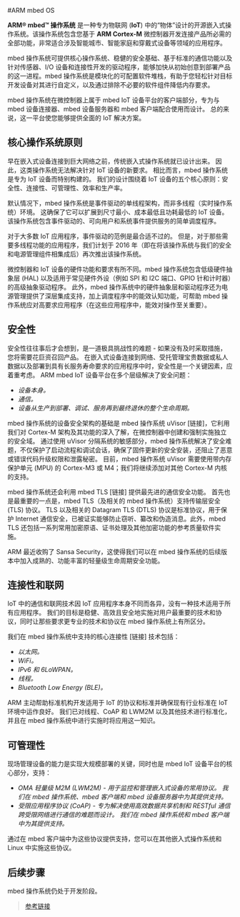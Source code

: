 #ARM mbed OS

**ARM® mbed™ 操作系统** 是一种专为物联网 (**IoT**) 中的“物体”设计的开源嵌入式操作系统。该操作系统包含您基于 **ARM Cortex-M** 微控制器开发连接产品所必需的全部功能，非常适合涉及智能城市、智能家庭和穿戴式设备等领域的应用程序。

mbed 操作系统可提供核心操作系统、稳健的安全基础、基于标准的通信功能以及针对传感器、I/O 设备和连接性开发的驱动程序，能够加快从初始创意到部署产品的这一进程。mbed 操作系统是模块化的可配置软件堆栈，有助于您轻松针对目标开发设备对其进行自定义，以及通过排除不必要的软件组件降低内存要求。

mbed 操作系统在微控制器上属于 mbed IoT 设备平台的客户端部分，专为与 mbed 设备连接器、mbed 设备服务器和 mbed 客户端配合使用而设计。 总的来说，这一平台使您能够提供全面的 IoT 解决方案。

## 核心操作系统原则

早在嵌入式设备连接到巨大网络之前，传统嵌入式操作系统就已设计出来。 因此，这类操作系统无法解决针对 IoT 设备的新要求。 相比而言，mbed 操作系统是专为 IoT 设备而特别构建的。 我们的设计围绕着 IoT 设备的五个核心原则：安全性、连接性、可管理性、效率和生产率。

默认情况下，mbed 操作系统是事件驱动的单线程架构，而非多线程（实时操作系统）环境。 这确保了它可以扩展到尺寸最小、成本最低且功耗最低的 IoT 设备。 该操作系统包含事件驱动的、可向用户和系统事件提供服务的简单调度程序。

对于大多数 IoT 应用程序，事件驱动的范例是最合适不过的。 但是，对于那些需要多线程功能的应用程序，我们计划于 2016 年（即在将该操作系统与我们的安全和电源管理组件相集成后）再次推出该操作系统。

微控制器和 IoT 设备的硬件功能和要求有所不同。mbed 操作系统包含低级硬件抽象层 (HAL) 以及适用于常见硬件外设（例如 SPI 和 I2C 端口、GPIO 针和计时器）的高级抽象驱动程序。 此外，mbed 操作系统中的硬件抽象层和驱动程序还为电源管理提供了深层集成支持，加上调度程序中的能效认知功能，可帮助 mbed 操作系统应对高要求应用程序（在这些应用程序中，能效对操作至关重要）。

## 安全性

安全性往往事后才会想到，是一道极具挑战性的难题 - 如果没有及时采取措施，您将需要花巨资召回产品。 在嵌入式设备连接到网络、受托管理宝贵数据或私人数据以及部署到具有长服务寿命要求的应用程序中时，安全性是一个关键因素，应着重考虑。 ARM mbed IoT 设备平台在多个层级解决了安全问题：

- *设备本身。*
- *通信。*
- *设备从生产到部署、调试、服务再到最终退休的整个生命周期。*

mbed 操作系统的设备安全架构的基础是 mbed 操作系统 uVisor [链接]，它利用我们对 Cortex-M 架构及其功能的深入了解，在微控制器中创建和强制实施独立的安全域。 通过使用 uVisor 分隔系统的敏感部分，mbed 操作系统解决了安全难题，不仅保护了启动流程和调试会话，确保了固件更新的安全安装，还阻止了恶意或错误代码升级权限和泄露秘密。 目前，mbed 操作系统 uVisor 需要使用带内存保护单元 (MPU) 的 Cortex-M3 或 M4；我们将继续添加对其他 Cortex-M 内核的支持。

mbed 操作系统还会利用 mbed TLS [链接] 提供最先进的通信安全功能。 首先也是最重要的一点是，mbed TLS（及相关的 mbed 操作系统）支持传输层安全 (TLS) 协议。 TLS 以及相关的 Datagram TLS (DTLS) 协议是标准协议，用于保护 Internet 通信安全，已被证实能够防止窃听、纂改和伪造消息。此外，mbed TLS 还包括一系列常用加密原语、证书处理及其他加密功能的参考质量软件实施。

ARM 最近收购了 Sansa Security，这使得我们可以在 mbed 操作系统的后续版本中加入成熟的、功能丰富的轻量级生命周期安全功能。

## 连接性和联网

IoT 中的通信和联网技术因 IoT 应用程序本身不同而各异，没有一种技术适用于所有应用程序。 我们的目标是稳健、高效且安全地实施对用户最重要的技术和协议，同时让那些要求更专业的技术和协议在 mbed 操作系统上有所区分。

我们在 mbed 操作系统中支持的核心连接性 [链接] 技术包括：

- *以太网。*
- *WiFi。*
- *IPv6 和 6LoWPAN。*
- *线程。*
- *Bluetooth Low Energy (BLE)。*

ARM 主动帮助标准机构开发适用于 IoT 的协议和标准并确保现有行业标准在 IoT 环境中运作良好。 我们已对线程、CoAP 和 LWM2M 以及其他技术进行标准化，并且在 mbed 操作系统中进行实施时将应用这一知识。

## 可管理性

现场管理设备的能力是实现大规模部署的关键，同时也是 mbed IoT 设备平台的核心部分，支持：

- *OMA 轻量级 M2M (LWM2M) - 用于监控和管理嵌入式设备的常用协议。 我们在 mbed 操作系统、mbed 客户端和 mbed 设备服务器中为其提供支持。*
- *受限应用程序协议 (CoAP) - 专为解决使用高效数据共享机制和 RESTful 通信跨受限网络进行通信的难题而设计。 我们在 mbed 操作系统和 mbed 客户端中为其提供支持。*

通过在 mbed 客户端中为这些协议提供支持，您可以在其他嵌入式操作系统和 Linux 中实施这些协议。

## 后续步骤

mbed 操作系统仍处于开发阶段。

>[参考链接](https://www.mbed.com/zh-cn/development/mbed-os/)
